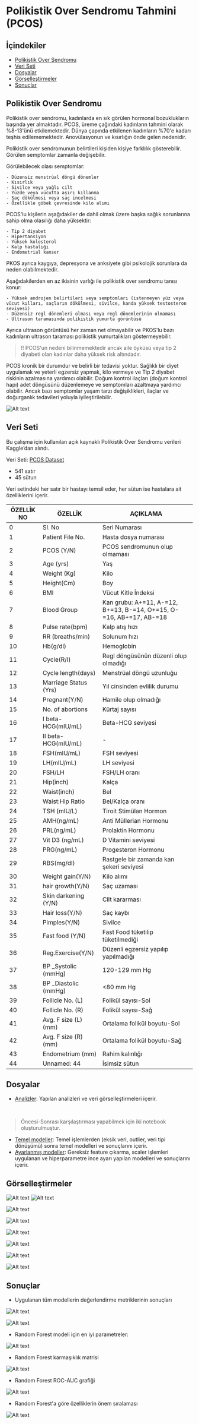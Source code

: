 # Polikistik Over Sendromu Tahmini (PCOS)



## İçindekiler
- [Polikistik Over Sendromu](#Polikistik-Over-Sendromu)
- [Veri Seti](#Veri-Seti)
- [Dosyalar](#Dosyalar)
- [Görselleştirmeler](#Görselleştirmeler)
- [Sonuçlar](#Sonuçlar)


## Polikistik Over Sendromu
Polikistik over sendromu,  kadınlarda en sık görülen hormonal bozuklukların başında yer almaktadır. PCOS, üreme çağındaki kadınların tahmini olarak %8-13'ünü etkilemektedir. Dünya çapında etkilenen kadınların %70'e kadarı teşhis edilememektedir. Anovülasyonun ve kısırlığın önde gelen nedenidir.

Polikistik over sendromunun belirtileri kişiden kişiye farklılık gösterebilir. Görülen semptomlar zamanla değişebilir.

Görülebilecek olası semptomlar:
```
- Düzensiz menstrüal döngü dönemler
- Kısırlık
- Sivilce veya yağlı cilt
- Yüzde veya vücutta aşırı kıllanma
- Saç dökülmesi veya saç incelmesi
- Özellikle göbek çevresinde kilo alımı
```

PCOS'lu kişilerin aşağıdakiler de dahil olmak üzere başka sağlık sorunlarına sahip olma olasılığı daha yüksektir:
```
- Tip 2 diyabet
- Hipertansiyon 
- Yüksek kolesterol
- Kalp hastalığı
- Endometrial kanser 
```
PKOS ayrıca kaygıya, depresyona ve anksiyete gibi psikolojik sorunlara da neden olabilmektedir. 

Aşağıdakilerden en az ikisinin varlığı ile polikistik over sendromu tanısı konur:
```
- Yüksek androjen belirtileri veya semptomları (istenmeyen yüz veya vücut kılları, saçların dökülmesi, sivilce, kanda yüksek testosteron seviyesi)
- Düzensiz regl dönemleri olması veya regl dönemlerinin olmaması
- Ultrason taramasında polikistik yumurta görüntüsü
```

Ayrıca ultrason görüntüsü her zaman net olmayabilir ve PKOS'lu bazı kadınların ultrason taraması polikistik yumurtalıkları göstermeyebilir.

> !! PCOS'un nedeni bilinmemektedir ancak aile öyküsü veya tip 2 diyabeti olan kadınlar daha yüksek risk altındadır.

PCOS kronik bir durumdur ve belirli bir tedavisi yoktur. 
Sağlıklı bir diyet uygulamak ve yeterli egzersiz yapmak, kilo vermeye ve Tip 2 diyabet riskinin azalmasına yardımcı olabilir. 
Doğum kontrol ilaçları (doğum kontrol hapı) adet döngüsünü düzenlemeye ve semptomları azaltmaya yardımcı olabilir.
Ancak bazı semptomlar yaşam tarzı değişiklikleri, ilaçlar ve doğurganlık tedavileri yoluyla iyileştirilebilir.  

![Alt text](analysis-images/pcos_nonpcos.png)

## Veri Seti
Bu çalışma için kullanılan açık kaynaklı Polikistik Over Sendromu verileri Kaggle’dan alındı.​

Veri Seti: [PCOS Dataset](https://www.kaggle.com/datasets/shreyasvedpathak/pcos-dataset)
* 541 satır​
* 45 sütun​

Veri setindeki her satır bir hastayı temsil eder, her sütun ise hastalara ait özelliklerini içerir.
<br/>

 |**ÖZELLİK NO**|**ÖZELLİK**|**AÇIKLAMA**|
 |---|---|---|
 0   |Sl. No | Seri Numarası  
 1   |Patient File No. | Hasta dosya numarası 
 2   |PCOS (Y/N) | PCOS sendromunun olup olmaması
 3   |Age (yrs) | Yaş    
 4   |Weight (Kg) | Kilo      
 5   |Height(Cm) | Boy              
 6   |BMI | Vücut Kitle İndeksi                   
 7   |Blood Group | Kan grubu: A+=11, A-=12, B+=13, B-=14, O+=15, O-=16, AB+=17, AB-=18           
 8   |Pulse rate(bpm) | Kalp atış hızı         
 9   |RR (breaths/min) | Solunum hızı    
 10  |Hb(g/dl) | Hemoglobin                
 11  |Cycle(R/I) | Regl döngüsünün düzenli olup olmadığı          
 12  |Cycle length(days) | Menstrüal döngü uzunluğu       
 13  |Marriage Status (Yrs) | Yıl cinsinden evlilik durumu
 14  |Pregnant(Y/N) | Hamile olup olmadığı            
 15  |No. of abortions | Kürtaj sayısı         
 16  |I beta-HCG(mIU/mL) | Beta-HCG seviyesi  
 17  |II beta-HCG(mIU/mL) | -  
 18  |FSH(mIU/mL) | FSH seviyesi              
 19  |LH(mIU/mL) | LH seviyesi               
 20  |FSH/LH | FSH/LH oranı                   
 21  |Hip(inch) | Kalça                 
 22  |Waist(inch) | Bel                
 23  |Waist:Hip Ratio | Bel/Kalça oranı         
 24  |TSH (mIU/L) | Tiroit Stimülan Hormon            
 25  |AMH(ng/mL) | Anti Müllerian Hormonu
 26  |PRL(ng/mL) | Prolaktin Hormonu               
 27  |Vit D3 (ng/mL) | D Vitamini seviyesi         
 28  |PRG(ng/mL) | Progesteron Hormonu              
 29  |RBS(mg/dl) | Rastgele bir zamanda kan şekeri seviyesi                
 30  |Weight gain(Y/N) | Kilo alımı        
 31  |hair growth(Y/N) | Saç uzaması        
 32  |Skin darkening (Y/N) | Cilt kararması
 33  |Hair loss(Y/N) | Saç kaybı          
 34  |Pimples(Y/N) | Sivilce            
 35  |Fast food (Y/N) | Fast Food tüketilip tüketilmediği         
 36  |Reg.Exercise(Y/N) | Düzenli egzersiz yapılıp yapılmadığı      
 37  |BP _Systolic (mmHg) | 120-129 mm Hg      
 38  |BP _Diastolic (mmHg) | <80 mm Hg    
 39  |Follicle No. (L) | Folikül sayısı-Sol      
 40  |Follicle No. (R) | Folikül sayısı-Sağ   
 41  |Avg. F size (L) (mm) | Ortalama folikül boyutu-Sol   
 42  |Avg. F size (R) (mm) | Ortalama folikül boyutu-Sağ    
 43  |Endometrium (mm) | Rahim kalınlığı         
 44  |Unnamed: 44 | İsimsiz sütun

## Dosyalar
* [Analizler](analysis.ipynb): Yapılan analizleri ve veri görselleştirmeleri içerir.
<br/>

> Öncesi-Sonrası karşılaştırması yapabilmek için iki notebook oluşturulmuştur.
* [Temel modeller](base_models.ipynb): Temel işlemlerden (eksik veri, outlier, veri tipi dönüşümü) sonra temel modelleri ve sonuçlarını içerir.
* [Ayarlanmış modeller](tuned_models.ipynb): Gereksiz feature çıkarma, scaler işlemleri uygulanan ve hiperparametre ince ayarı yapılan modelleri ve sonuçlarını içerir.

## Görselleştirmeler
![Alt text](analysis-images/image-1.png)  ![Alt text](analysis-images/image.png) 

![Alt text](analysis-images/image-2.png)

![Alt text](analysis-images/image-3.png)

![Alt text](analysis-images/image-6.png)

![Alt text](analysis-images/image-4.png)

![Alt text](analysis-images/image-5.png)

![Alt text](analysis-images/image-7.png)

## Sonuçlar
* Uygulanan tüm modellerin değerlendirme metriklerinin sonuçları

![Alt text](analysis-images/comp_table.png)

![Alt text](analysis-images/comparison.png)

* Random Forest modeli için en iyi parametreler:

![Alt text](analysis-images/bestparams.png)

* Random Forest karmaşıklık matrisi

![Alt text](analysis-images/confusionmatrix.png)

* Random Forest ROC-AUC grafiği

![Alt text](analysis-images/roc.png)

* Random Forest'a göre özelliklerin önem sıralaması 

![Alt text](analysis-images/featureimportance.png)
